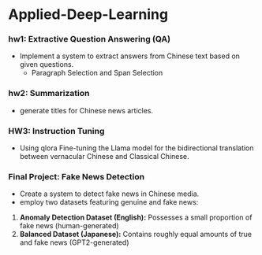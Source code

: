 # Applied-Deep-Learning

### hw1: Extractive Question Answering (QA)
- Implement a system to extract answers from Chinese text based on given questions.
    - Paragraph Selection and Span Selection

### hw2: Summarization
- generate titles for Chinese news articles.

### HW3: Instruction Tuning
- Using qlora Fine-tuning the Llama model for the bidirectional translation between vernacular Chinese and Classical Chinese.

### Final Project: Fake News Detection
- Create a system to detect fake news in Chinese media.
- employ two datasets featuring genuine and fake news:
1. **Anomaly Detection Dataset (English):** Possesses a small proportion of fake news (human-generated)
2. **Balanced Dataset (Japanese):** Contains roughly equal amounts of true and fake news (GPT2-generated)

